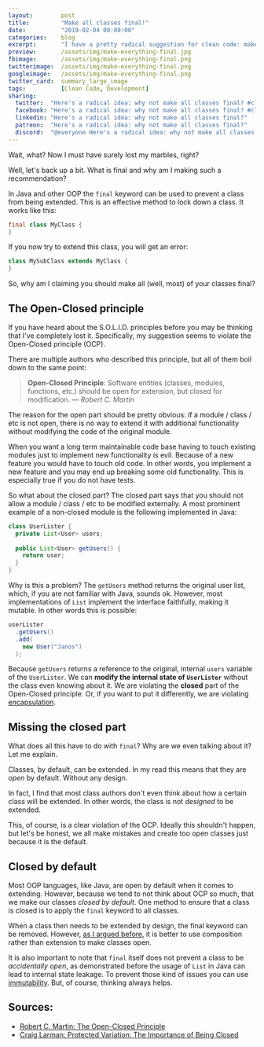 ```yaml
---
layout:        post
title:         "Make all classes final!"
date:          "2019-02-04 00:00:00"
categories:    blog
excerpt:       "I have a pretty radical suggestion for clean code: make all your classes final!"
preview:       /assets/img/make-everything-final.jpg
fbimage:       /assets/img/make-everything-final.png
twitterimage:  /assets/img/make-everything-final.png
googleimage:   /assets/img/make-everything-final.png
twitter_card:  summary_large_image
tags:          [Clean Code, Development]
sharing:
  twitter:  "Here's a radical idea: why not make all classes final? #cleancode #development"
  facebook: "Here's a radical idea: why not make all classes final? #cleancode #development"
  linkedin: "Here's a radical idea: why not make all classes final?"
  patreon:  "Here's a radical idea: why not make all classes final?"
  discord:  "@everyone Here's a radical idea: why not make all classes final?"
---
```


Wait, what? Now I must have surely lost my marbles, right?

Well, let's back up a bit. What is final and why am I making such a recommendation?

In Java and other OOP the `final` keyword can be used to prevent a class from being extended. This is an effective
method to lock down a class. It works like this:

```java
final class MyClass {
}
```

If you now try to extend this class, you will get an error:

```java
class MySubClass extends MyClass {
}
```

So, why am I claiming you should make all (well, most) of your classes final? 

## The Open-Closed principle

If you have heard about the S.O.L.I.D. principles before you may be thinking that I've completely lost it. Specifically,
my suggestion seems to violate the Open-Closed principle (OCP).

There are multiple authors who described this principle, but all of them boil down to the same point:

> **Open-Closed Principle**: Software entities (classes, modules, functions, etc.) should be open for extension, but 
> closed for modification. *&mdash; Robert C. Martin*

The reason for the open part should be pretty obvious: if a module / class / etc is not open, there is no way to extend
it with additional functionality without modifying the code of the original module.

When you want a long term maintainable code base having to touch existing modules just to implement new functionality
is evil. Because of a new feature you would have to touch old code. In other words, you implement a new feature and you
may end up breaking some old functionality. This is especially true if you do not have tests.

So what about the closed part? The closed part says that you should not allow a module / class / etc to be modified 
externally. A most prominent example of a non-closed module is the following implemented in Java:

```java
class UserLister {
  private List<User> users;
  
  public List<User> getUsers() {
    return user;
  }
}
``` 

Why is this a problem? The `getUsers` method returns the original user list, which, if you are not familiar with Java,
sounds ok. However, most implementations of `List` implement the interface faithfully, making it mutable. In other 
words this is possible:

```java
userLister
  .getUsers()
  .add(
    new User("Janos")
  );
```

Because `getUsers` returns a reference to the original, internal `users` variable of the `UserLister`. We can **modify
the internal state of `UserLister`** without the class even knowing about it. We are violating the **closed** part of 
the Open-Closed principle. Or, if you want to put it differently, we are violating
[encapsulation](/blog/oop-misunderstandings).

## Missing the closed part

What does all this have to do with `final`? Why are we even talking about it? Let me explain.

Classes, by default, can be extended. In my read this means that they are *open* by default. Without any design.

In fact, I find that most class authors don't even think about how a certain class will be extended. In other words,
the class is not *designed* to be extended.

This, of course, is a clear violation of the OCP. Ideally this shouldn't happen, but let's be honest, we all make
mistakes and create too open classes just because it is the default.

## Closed by default

Most OOP languages, like Java, are open by default when it comes to extending. However, because we tend to not think
about OCP so much, that we make our classes *closed by default*. One method to ensure that a class is closed is to
apply the `final` keyword to all classes.

When a class then needs to be extended by design, the final keyword can be removed. However,
[as I argued before](/blog/oop-misunderstandings), it is better to use composition rather than extension to make 
classes open.

It is also important to note that `final` itself does not prevent a class to be *accidentally open*, as demonstrated
before the usage of `List` in Java can lead to internal state leakage. To prevent those kind of issues you can
use [immutability](/blog/why-immutability-matters). But, of course, thinking always helps.

## Sources:

- [Robert C. Martin: The Open-Closed Principle](https://web.archive.org/web/20060822033314/http://www.objectmentor.com/resources/articles/ocp.pdf)
- [Craig Larman: Protected Variation: The Importance of Being Closed](http://codecourse.sourceforge.net/materials/The-Importance-of-Being-Closed.pdf)